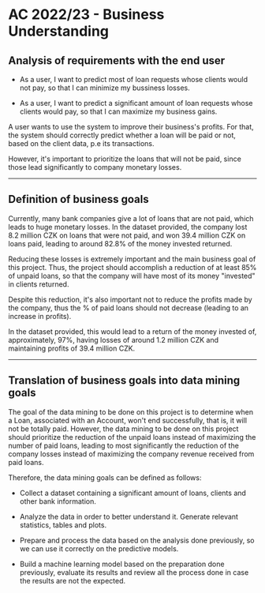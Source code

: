 # AC 2022/23 - Business Understanding

## Analysis of requirements with the end user

- As a user, I want to predict most of loan requests whose clients would not pay, so that I can minimize my bussiness losses.

- As a user, I want to predict a significant amount of loan requests whose clients would pay, so that I can maximize my business gains.

A user wants to use the system to improve their business's profits. For that, the system should correctly predict whether a loan will be paid or not, based on the client data, p.e its transactions. 

However, it's important to prioritize the loans that will not be paid, since those lead significantly to company monetary losses.

---- 

## Definition of business goals

Currently, many bank companies give a lot of loans that are not paid, which leads to huge monetary losses.
In the dataset provided, the company lost 8.2 million CZK on loans that were not paid, and won 39.4 million CZK on loans paid, leading to
around 82.8% of the money invested returned.

Reducing these losses is extremely important and the main business goal of this project. Thus, the project should accomplish
a reduction of at least 85% of unpaid loans, so that the company will have most of its money "invested" in clients returned.

Despite this reduction, it's also important not to reduce the profits made by the company, thus the % of paid loans should not decrease (leading to an increase in profits).

In the dataset provided, this would lead to a return of the money invested of, approximately, 97%, having losses of around 1.2 million CZK and 
maintaining profits of 39.4 million CZK.
 
----

## Translation of business goals into data mining goals

The goal of the data mining to be done on this project is to determine when a Loan, associated with an Account, won't end successfully, that is, it will not be totally paid. However, the data mining to be done on this project should prioritize the reduction of the unpaid loans instead of maximizing the number of paid loans, leading to most significantly the reduction of the company losses instead of maximizing the company revenue received from paid loans.

Therefore, the data mining goals can be defined as follows:

- Collect a dataset containing a significant amount of loans, clients and other bank information.

- Analyze the data in order to better understand it. Generate relevant statistics, tables and plots.

- Prepare and process the data based on the analysis done previously, so we can use it correctly on the predictive models.

- Build a machine learning model based on the preparation done previously, evaluate its results and review all the process done in case the results are not the expected.



